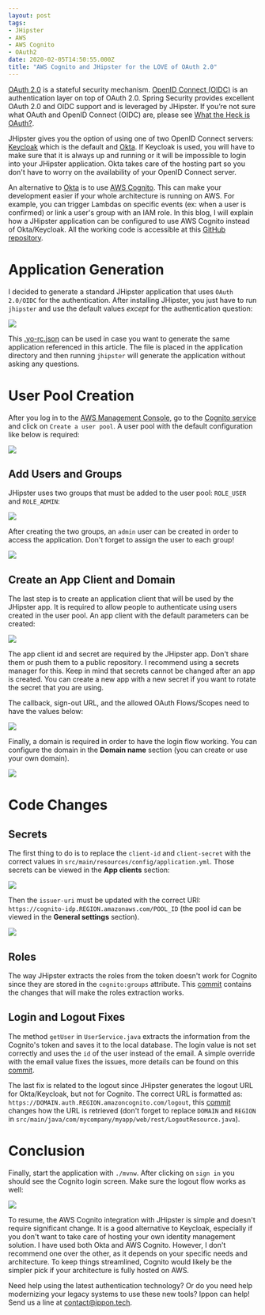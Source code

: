 ```yaml
---
layout: post
tags:
- JHipster
- AWS
- AWS Cognito
- OAuth2
date: 2020-02-05T14:50:55.000Z
title: "AWS Cognito and JHipster for the LOVE of OAuth 2.0"
---
```


[OAuth 2.0](https://oauth.net/2/) is a stateful security mechanism. [OpenID Connect (OIDC)](https://openid.net/connect/) is an authentication layer on top of OAuth 2.0. Spring Security provides excellent OAuth 2.0 and OIDC support and is leveraged by JHipster. If you’re not sure what OAuth and OpenID Connect (OIDC) are, please see [What the Heck is OAuth?](https://developer.okta.com/blog/2017/06/21/what-the-heck-is-oauth).

JHipster gives you the option of using one of two OpenID Connect servers: [Keycloak](https://www.keycloak.org/) which is the default and [Okta](https://developer.okta.com/docs/reference/api/oidc/). If Keycloak is used, you will have to make sure that it is always up and running or it will be impossible to login into your JHipster application. Okta takes care of the hosting part so you don't have to worry on the availability of your OpenID Connect server.

An alternative to [Okta](https://www.okta.com/) is to use [AWS Cognito](https://aws.amazon.com/cognito/). This can make your development easier if your whole architecture is running on AWS. For example, you can trigger Lambdas on specific events (ex: when a user is confirmed) or link a user's group with an IAM role. In this blog, I will explain how a JHipster application can be configured to use AWS Cognito instead of Okta/Keycloak. All the working code is accessible at this [GitHub repository](https://github.com/Falydoor/cognito-jhipster).

# Application Generation

I decided to generate a standard JHipster application that uses `OAuth 2.0/OIDC` for the authentication. After installing JHipster, you just have to run `jhipster` and use the default values *except* for the authentication question:

![](https://raw.githubusercontent.com/ippontech/blog-usa/master/images/2020/02/cognito-generation.png)

This [.yo-rc.json](https://raw.githubusercontent.com/Falydoor/cognito-jhipster/master/.yo-rc.json) can be used in case you want to generate the same application referenced in this article. The file is placed in the application directory and then running `jhipster` will generate the application without asking any questions.

# User Pool Creation

After you log in to the [AWS Management Console](https://console.aws.amazon.com/console/home), go to the [Cognito service](https://console.aws.amazon.com/cognito/users/?region=us-east-1) and click on `Create a user pool`. A user pool with the default configuration like below is required:

![](https://raw.githubusercontent.com/ippontech/blog-usa/master/images/2020/02/cognito-user-pool.png)

## Add Users and Groups

JHipster uses two groups that must be added to the user pool: `ROLE_USER` and `ROLE_ADMIN`:

![](https://raw.githubusercontent.com/ippontech/blog-usa/master/images/2020/02/cognito-roles.png)

After creating the two groups, an `admin` user can be created in order to access the application. Don't forget to assign the user to each group!

![](https://raw.githubusercontent.com/ippontech/blog-usa/master/images/2020/02/cognito-user.png)

## Create an App Client and Domain

The last step is to create an application client that will be used by the JHipster app. It is required to allow people to authenticate using users created in the user pool. An app client with the default parameters can be created:

![](https://raw.githubusercontent.com/ippontech/blog-usa/master/images/2020/02/cognito-app-client.png)

The app client id and secret are required by the JHipster app. Don't share them or push them to a public repository. I recommend using a secrets manager for this. Keep in mind that secrets cannot be changed after an app is created. You can create a new app with a new secret if you want to rotate the secret that you are using.

The callback, sign-out URL, and the allowed OAuth Flows/Scopes need to have the values below:

![](https://raw.githubusercontent.com/ippontech/blog-usa/master/images/2020/02/cognito-app-client-settings.png)

Finally, a domain is required in order to have the login flow working. You can configure the domain in the **Domain name** section (you can create or use your own domain).

![](https://raw.githubusercontent.com/ippontech/blog-usa/master/images/2020/02/cognito-domain.png)

# Code Changes

## Secrets

The first thing to do is to replace the `client-id` and `client-secret` with the correct values in `src/main/resources/config/application.yml`. Those secrets can be viewed in the **App clients** section:

![](https://raw.githubusercontent.com/ippontech/blog-usa/master/images/2020/02/cognito-secrets.png)

Then the `issuer-uri` must be updated with the correct URI: `https://cognito-idp.REGION.amazonaws.com/POOL_ID` (the pool id can be viewed in the **General settings** section).

![](https://raw.githubusercontent.com/ippontech/blog-usa/master/images/2020/02/cognito-pool.png)

## Roles

The way JHipster extracts the roles from the token doesn't work for Cognito since they are stored in the `cognito:groups` attribute. This [commit](https://github.com/Falydoor/cognito-jhipster/commit/e2cceba1f5e9844cb0ab4ca6f7601b1c3a8b96a4) contains the changes that will make the roles extraction works.

## Login and Logout Fixes

The method `getUser` in `UserService.java` extracts the information from the Cognito's token and saves it to the local database. The login value is not set correctly and uses the `id` of the user instead of the email. A simple override with the email value fixes the issues, more details can be found on this [commit](https://github.com/Falydoor/cognito-jhipster/commit/69eae0a890de8401174214e8db3381e21f8e9789).

The last fix is related to the logout since JHipster generates the logout URL for Okta/Keycloak, but not for Cognito. The correct URL is formatted as: `https://DOMAIN.auth.REGION.amazoncognito.com/logout`, this [commit](https://github.com/Falydoor/cognito-jhipster/commit/53acb5c2c53873eafc6a9631ee0fad9630d3ea05) changes how the URL is retrieved (don't forget to replace `DOMAIN` and `REGION` in `src/main/java/com/mycompany/myapp/web/rest/LogoutResource.java`).

# Conclusion

Finally, start the application with `./mvnw`. After clicking on `sign in` you should see the Cognito login screen. Make sure the logout flow works as well:

![](https://raw.githubusercontent.com/ippontech/blog-usa/master/images/2020/02/cognito-login.png)

To resume, the AWS Cognito integration with JHipster is simple and doesn't require significant change. It is a good alternative to Keycloak, especially if you don't want to take care of hosting your own identity management solution. I have used both Okta and AWS Cognito. However, I don't recommend one over the other, as it depends on your specific needs and architecture. To keep things streamlined, Cognito would likely be the simpler pick if your architecture is fully hosted on AWS.

Need help using the latest authentication technology? Or do you need help modernizing your legacy systems to use these new tools? Ippon can help! Send us a line at [contact@ippon.tech](mailto:contact@ippon.tech).